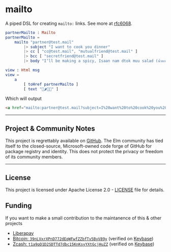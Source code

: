 # mailto

A piped DSL for creating `mailto:` links. See more at [rfc6068](https://datatracker.ietf.org/doc/html/rfc6068#section-4).

```elm
partnerMailto : Mailto
partnerMailto =
    mailto "partner@test.mail"
        |> subject "I want to cook you dinner"
        |> cc [ "cc@test.mail", "mutualfriend@test.mail" ]
        |> bcc [ "secretfriend@test.mail" ]
        |> body "I’ll be making a spicy, Isaan nam dtok muu salad (น้ำตกหมู)."

view : Html msg
view =
    a
        [ toHref partnerMailto ]
        [ text "🐷🌶️🥬🍚" ]
```

Which will output

```html
<a href="mailto:partner@test.mail?subject=I%20want%20to%20cook%20you%20dinner&cc=cc@test.mail,mutualfriend@test.mail&bcc=secretfriend@test.mail&body=I%E2%80%99ll%20be%20making%20a%20spicy,%20Isaan%20nam%20dtok%20muu%20salad%20(%E0%B8%99%E0%B9%89%E0%B8%B3%E0%B8%95%E0%B8%81%E0%B8%AB%E0%B8%A1%E0%B8%B9).">"🐷🌶️🥬🍚</a>
```

---

## Project & Community Notes

This project is regrettably available on [GitHub](https://github.com/toastal/mailto). The Elm community has tied itself to the closed-source, Microsoft-owned code forge of GitHub for package registry and identity. This does not protect the privacy or freedom of its community members.

---

## License

This project is licensed under Apache License 2.0 - [LICENSE](./LICENSE) file for details.

## Funding

If you want to make a small contribution to the maintanence of this & other projects

- [Liberapay](https://liberapay.com/toastal/)
- [Bitcoin: `39nLVxrXPnD772dEqWFwfZZbfTv5BvV89y`](bitcoin://39nLVxrXPnD772dEqWFwfZZbfTv5BvV89y?message=Funding%20toastal%E2%80%99s%20Elm%20mailto%20development
) (verified on [Keybase](https://keybase.io/toastal/sigchain#690220ca450a3e73ff800c3e059de111d9c1cd2fcdaf3d17578ad312093fff2c0f))
- [Zcash: `t1a9pD1D2SDTTd7dbc15KnKsyYXtGcjHuZZ`](zcash://t1a9pD1D2SDTTd7dbc15KnKsyYXtGcjHuZZ?message=Funding%20toastal%E2%80%99s%20Elm%20mailto%20development) (verified on [Keybase](https://keybase.io/toastal/sigchain#65c0114a3c8ffb46e39e4d8b5ee0c06c9eb97a02c4f6c42a2b157ca83b8c47c70f))
